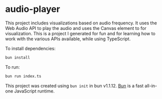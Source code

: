 # audio-player

This project includes visualizations based on audio frequency. It uses the Web Audio API to play the audio and uses the Canvas element to for visualization. This is a project I generated for fun and for learning how to work with the various APIs available, while using TypeScript.

To install dependencies:

```bash
bun install
```

To run:

```bash
bun run index.ts
```

This project was created using `bun init` in bun v1.1.12. [Bun](https://bun.sh) is a fast all-in-one JavaScript runtime.
